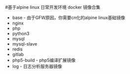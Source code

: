 #基于alpine linux 日常开发环境 docker 镜像合集
* base - 由于GFW原因，你需要cn化的alpine linux基础镜像
* nginx
* php
* python3 
* mysql
* mysql-slave
* redis
* gitlab
* php5-build - php5编译扩展镜像
* log - 日志分析服务器镜像
